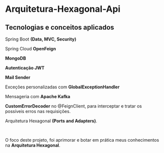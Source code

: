 <h1>Arquitetura-Hexagonal-Api</h1>
<h2>Tecnologias e conceitos aplicados</h2>
<p>Spring Boot <b>(Data, MVC, Security)</b></p>
<p>Spring Cloud <b>OpenFeign</b></p>
<p><b>MongoDB</b></p>
<p><b>Autenticação JWT</b></p>
<p><b>Mail Sender</b></p>
<p>Exceções personalizadas com <b>GlobalExceptionHandler</b></p>
<p>Mensageria com <b>Apache Kafka</b></p>
<p><b>CustomErrorDecoder</b> no @FeignClient, para interceptar e tratar os possíveis erros nas requisições.</p>
<p>Arquitetura Hexagonal <b>(Ports and Adapters)</b>.</p>
<br>
<p>O foco deste projeto, foi aprimorar e botar em prática meus conhecimentos na <b>Arquitetura Hexagonal</b>.</p> 
